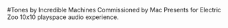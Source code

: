 #Tones by Incredible Machines
Commissioned by Mac Presents for Electric Zoo
10x10 playspace audio experience.
